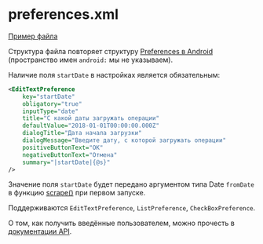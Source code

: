 # preferences.xml

[Пример файла](../../src/plugins/example/preferences.xml)

Структура файла повторяет структуру
[Preferences в Android](https://developer.android.com/guide/topics/ui/settings.html?hl=ru)
(пространство имен `android:` мы не указываем).

Наличие поля `startDate` в настройках является обязательным:

```xml
<EditTextPreference
    key="startDate"
    obligatory="true"
    inputType="date"
    title="С какой даты загружать операции"
    defaultValue="2018-01-01T00:00:00.000Z"
    dialogTitle="Дата начала загрузки"
    dialogMessage="Введите дату, с которой загружать операции"
    positiveButtonText="ОК"
    negativeButtonText="Отмена"
    summary="|startDate|{@s}"
/>
```

Значение поля `startDate` будет передано аргументом типа Date `fromDate` в
функцию [scrape()](./index.js.md) при первом запуске.

Поддерживаются `EditTextPreference`, `ListPreference`, `CheckBoxPreference`.

О том, как получить введённые пользователем, можно прочесть в
[документации API](../api.md#Получение-введённых-пользователем-настроек).
